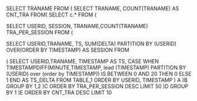 
SELECT TRANAME FROM (
SELECT TRANAME, COUNT(TRANAME) AS CNT_TRA FROM(
SELECT c.* FROM (

SELECT USERID, SESSION, TRANAME,COUNT(TRANAME) TRA_PER_SESSION FROM 
(

SELECT USERID,TRANAME, TS, SUM(DELTA) PARTITION BY (USERID) OVER(ORDER BY TIMESTAMP) AS SESSION FROM

(
SELECT USERID,TRANAME, TIMESTAMP AS TS,
CASE WHEN 
TIMESTAMPDIFF(MINUTE,TIMESTAMP, lead (TIMESTAMP) PARTITION BY (USERID) over (order by TIMESTAMP)) IS BETWEEN 0 AND 20 THEN 0 ELSE 1 END AS TS_DELTA
FROM TABLE_1
ORDER BY USERID, TIMESTAMP 
) A
)B
GROUP BY 1,2
)C
ORDER BY TRA_PER_SESSION DESC
LIMIT 50
)D
GROUP BY 1
)E
ORDER BY CNT_TRA DESC 
LIMIT 10
